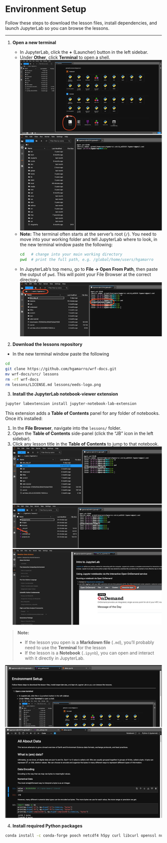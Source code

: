 # Environment Setup

Follow these steps to download the lesson files, install dependencies, and launch JupyterLab so you can browse the lessons.

---
1. **Open a new terminal**  
   - In JupyterLab, click the **+** (Launcher) button in the left sidebar.  
   - Under **Other**, click **Terminal** to open a shell.
![OOD Interactive Apps](./img/b1.png)
![OOD Interactive Apps](./img/b2.png)
   - **Note:** The terminal often starts at the server’s root (`/`). You need to move into your working folder and tell JupyterLab where to look, in the new terminal window paste the following:
     ```bash
     cd   # change into your main working directory
     pwd  # print the full path, e.g. /global/home/users/hgamarro
     ```
   - In JupyterLab’s top menu, go to **File → Open From Path**, then paste the output of `pwd`. This will point your File Browser at the correct directory.
![OOD Interactive Apps](./img/b3.png)

2. **Download the lessons repository**
- In the new terminal window paste the following 
```bash
cd
git clone https://github.com/hgamarro/wrf-docs.git
mv wrf-docs/src/ lessons
rm -rf wrf-docs
rm lessons/LICENSE.md lessons/eeds-logo.png
```

3. **Install the JupyterLab notebook-viewer extension**  
```bash
jupyter labextension install jupyter-notebook-lab-extension
```
This extension adds a **Table of Contents** panel for any folder of notebooks. Once it’s installed:

1. In the **File Browser**, navigate into the `lessons/` folder.  
2. Open the **Table of Contents** side-panel (click the “JB” icon in the left sidebar).  
3. Click any lesson title in the **Table of Contents** to jump to that notebook.
![OOD Interactive Apps](./img/b4.png)
![OOD Interactive Apps](./img/b5.png)
![OOD Interactive Apps](./img/b6.png)

> **Note:**  
> - If the lesson you open is a **Markdown file** (`.md`), you’ll probably need to use the **Terminal** for the lesson 
> - If the lesson is a **Notebook** (`.ipynb`), you can open and interact with it directly in JupyterLab.  

![OOD Interactive Apps](./img/b7.png)
![OOD Interactive Apps](./img/b8.png)



4. **Install required Python packages**  
```bash
conda install -c conda-forge pooch netcdf4 h5py curl libcurl openssl numpy matplotlib pandas xarray scipy cartopy -y
```

<!-- 3. **Install required Python packages**  
```bash
conda install -c conda-forge \
  numpy \
  pandas \
  matplotlib \
  xarray \
  netcdf4 \
  -y
``` -->





